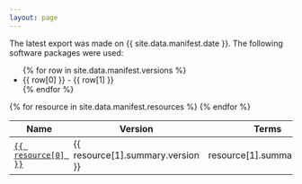 ```yaml
---
layout: page
---
```

The latest export was made on {{ site.data.manifest.date }}. The following software packages were used:

<ul>
{% for row in site.data.manifest.versions %}
<li>{{ row[0] }} - {{ row[1] }}</li>
{% endfor %}
</ul>

<table class="table table-striped">
<thead>
  <tr>
    <th>Name</th>
    <th>Version</th>
    <th>Terms</th>
    <th>Synonyms</th>
    <th>Mappings</th>
    <th>Relations</th>
    <th>OBO</th>
    <th>OWL</th>
    <th>JSON</th>
    <th>SSSOM</th>
    <th>Nodes</th>
  </tr>
</thead>
<tbody>
{% for resource in site.data.manifest.resources %}
  <tr>
    <td><a href="https://bioregistry.io/{{ resource[0] }}"><code>{{ resource[0] }}</code></a></td>
    <td>{{ resource[1].summary.version }}</td>
    <td align="right">{{ resource[1].summary.terms }}</td>
    <td align="right">{{ resource[1].summary.synonyms }}</td>
    <td align="right">{{ resource[1].summary.mappings }}</td>
    <td align="right">{{ resource[1].summary.relations }}</td>
    <td><a href="{{ resource[1].obo.iri }}">OBO</a></td>
    <td><a href="{{ resource[1].owl.iri }}">OWL</a></td>
    <td><a href="{{ resource[1].obograph.iri }}">JSON</a></td>
    <td>{% if resource[1].summary.mappings > 0 %}<a href="{{ resource[1].sssom.iri }}">SSSOM</a>{% endif %}</td>
    <td><a href="{{ resource[1].nodes.iri }}">Nodes</a></td>
  </tr>
{% endfor %}
</tbody>
</table>
